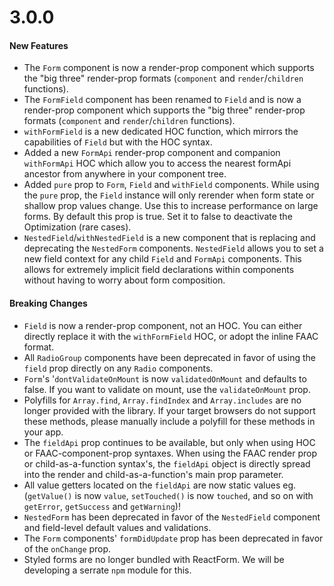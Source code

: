 # 3.0.0
#### New Features
- The `Form` component is now a render-prop component which supports the "big three" render-prop formats (`component` and `render`/`children` functions).
- The `FormField` component has been renamed to `Field` and is now a render-prop component which supports the "big three" render-prop formats (`component` and `render`/`children` functions).
- `withFormField` is a new dedicated HOC function, which mirrors the capabilities of `Field` but with the HOC syntax.
- Added a new `FormApi` render-prop component and companion `withFormApi` HOC which allow you to access the nearest formApi ancestor from anywhere in your component tree.
- Added `pure` prop to `Form`, `Field` and `withField` components. While using the `pure` prop, the `Field` instance will only rerender when form state or shallow prop values change. Use this to increase performance on large forms. By default this prop is true. Set it to false to deactivate the Optimization (rare cases).
- `NestedField`/`withNestedField` is a new component that is replacing and deprecating the `NestedForm` components. `NestedField` allows you to set a new field context for any child `Field` and `FormApi` components. This allows for extremely implicit field declarations within components without having to worry about form composition.

#### Breaking Changes
- `Field` is now a render-prop component, not an HOC. You can either directly replace it with the `withFormField` HOC, or adopt the inline FAAC format.
- All `RadioGroup` components have been deprecated in favor of using the `field` prop directly on any `Radio` components.
- `Form`'s '`dontValidateOnMount` is now `validatedOnMount` and defaults to false. If you want to validate on mount, use the `validateOnMount` prop.
- Polyfills for `Array.find`, `Array.findIndex` and `Array.includes` are no longer provided with the library. If your target browsers do not support these methods, please manually include a polyfill for these methods in your app.
- The `fieldApi` prop continues to be available, but only when using HOC or FAAC-component-prop syntaxes. When using the FAAC render prop or child-as-a-function syntax's, the `fieldApi` object is directly spread into the render and child-as-a-function's main prop parameter.
- All value getters located on the `fieldApi` are now static values eg. (`getValue()` is now `value`, `setTouched()` is now `touched`, and so on with `getError`, `getSuccess` and `getWarning`)!
- `NestedForm` has been deprecated in favor of the `NestedField` component and field-level default values and validations.
- The `Form` components' `formDidUpdate` prop has been deprecated in favor of the `onChange` prop.
- Styled forms are no longer bundled with ReactForm. We will be developing a serrate `npm` module for this.
